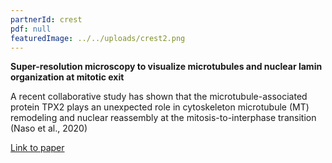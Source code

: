 ```yaml
---
partnerId: crest
pdf: null
featuredImage: ../../uploads/crest2.png
---
```


**Super-resolution microscopy to visualize microtubules and nuclear lamin organization at mitotic exit**

A recent collaborative study has shown that the microtubule-associated protein TPX2 plays an unexpected role in cytoskeleton microtubule (MT) remodeling and nuclear reassembly at the mitosis-to-interphase transition (Naso et al., 2020)

[Link to paper](https://crestoptics.com/super-resolution-microscopy-to-visualize-microtubules-and-nuclear-lamin-organization-at-mitotic-exit/)
